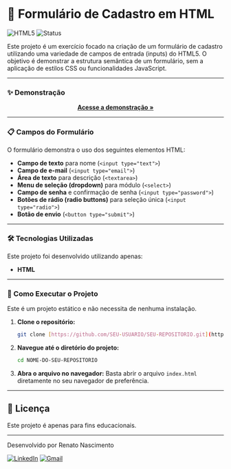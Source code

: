 # 📝 Formulário de Cadastro em HTML

![HTML5](https://img.shields.io/badge/html5-%23E34F26.svg?style=for-the-badge&logo=html5&logoColor=white)
![Status](https://img.shields.io/badge/status-conclu%C3%ADdo-brightgreen?style=for-the-badge)

Este projeto é um exercício focado na criação de um formulário de cadastro utilizando uma variedade de campos de entrada (inputs) do HTML5. O objetivo é demonstrar a estrutura semântica de um formulário, sem a aplicação de estilos CSS ou funcionalidades JavaScript.

---
### ✨ Demonstração

<p align="center">
  <a href="https://formulario-kenzie-ten.vercel.app/"><strong>Acesse a demonstração »</strong></a>
</p>

---
### 📋 Campos do Formulário

O formulário demonstra o uso dos seguintes elementos HTML:

-   **Campo de texto** para nome (`<input type="text">`)
-   **Campo de e-mail** (`<input type="email">`)
-   **Área de texto** para descrição (`<textarea>`)
-   **Menu de seleção (dropdown)** para módulo (`<select>`)
-   **Campo de senha** e confirmação de senha (`<input type="password">`)
-   **Botões de rádio (radio buttons)** para seleção única (`<input type="radio">`)
-   **Botão de envio** (`<button type="submit">`)

---
### 🛠️ Tecnologias Utilizadas

Este projeto foi desenvolvido utilizando apenas:

* **HTML**

---
### 🚀 Como Executar o Projeto

Este é um projeto estático e não necessita de nenhuma instalação.

1.  **Clone o repositório:**
    ```bash
    git clone [https://github.com/SEU-USUARIO/SEU-REPOSITORIO.git](https://github.com/SEU-USUARIO/SEU-REPOSITORIO.git)
    ```

2.  **Navegue até o diretório do projeto:**
    ```bash
    cd NOME-DO-SEU-REPOSITORIO
    ```

3.  **Abra o arquivo no navegador:**
    Basta abrir o arquivo `index.html` diretamente no seu navegador de preferência.

---
## 📝 Licença

Este projeto é apenas para fins educacionais.

---
Desenvolvido por Renato Nascimento

[![LinkedIn](https://img.shields.io/badge/LinkedIn-0077B5?style=for-the-badge&logo=linkedin&logoColor=white)](https://www.linkedin.com/in/-renatonascimento/)
[![Gmail](https://img.shields.io/badge/Gmail-D14836?style=for-the-badge&logo=gmail&logoColor=white)](mailto:renatonascimento2001@gmail.com)
